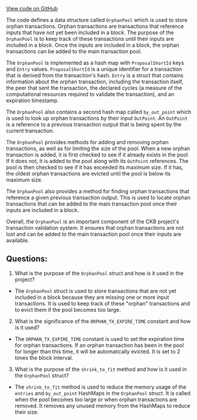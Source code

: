 [View code on GitHub](https://github.com/nervosnetwork/ckb/tx-pool/src/component/orphan.rs)

The code defines a data structure called `OrphanPool` which is used to store orphan transactions. Orphan transactions are transactions that reference inputs that have not yet been included in a block. The purpose of the `OrphanPool` is to keep track of these transactions until their inputs are included in a block. Once the inputs are included in a block, the orphan transactions can be added to the main transaction pool.

The `OrphanPool` is implemented as a hash map with `ProposalShortId` keys and `Entry` values. `ProposalShortId` is a unique identifier for a transaction that is derived from the transaction's hash. `Entry` is a struct that contains information about the orphan transaction, including the transaction itself, the peer that sent the transaction, the declared cycles (a measure of the computational resources required to validate the transaction), and an expiration timestamp.

The `OrphanPool` also contains a second hash map called `by_out_point` which is used to look up orphan transactions by their input `OutPoint`. An `OutPoint` is a reference to a previous transaction output that is being spent by the current transaction.

The `OrphanPool` provides methods for adding and removing orphan transactions, as well as for limiting the size of the pool. When a new orphan transaction is added, it is first checked to see if it already exists in the pool. If it does not, it is added to the pool along with its `OutPoint` references. The pool is then checked to see if it has exceeded its maximum size. If it has, the oldest orphan transactions are evicted until the pool is below its maximum size.

The `OrphanPool` also provides a method for finding orphan transactions that reference a given previous transaction output. This is used to locate orphan transactions that can be added to the main transaction pool once their inputs are included in a block.

Overall, the `OrphanPool` is an important component of the CKB project's transaction validation system. It ensures that orphan transactions are not lost and can be added to the main transaction pool once their inputs are available.
## Questions: 
 1. What is the purpose of the `OrphanPool` struct and how is it used in the project?
- The `OrphanPool` struct is used to store transactions that are not yet included in a block because they are missing one or more input transactions. It is used to keep track of these "orphan" transactions and to evict them if the pool becomes too large.

2. What is the significance of the `ORPHAN_TX_EXPIRE_TIME` constant and how is it used?
- The `ORPHAN_TX_EXPIRE_TIME` constant is used to set the expiration time for orphan transactions. If an orphan transaction has been in the pool for longer than this time, it will be automatically evicted. It is set to 2 times the block interval.

3. What is the purpose of the `shrink_to_fit` method and how is it used in the `OrphanPool` struct?
- The `shrink_to_fit` method is used to reduce the memory usage of the `entries` and `by_out_point` HashMaps in the `OrphanPool` struct. It is called when the pool becomes too large or when orphan transactions are removed. It removes any unused memory from the HashMaps to reduce their size.